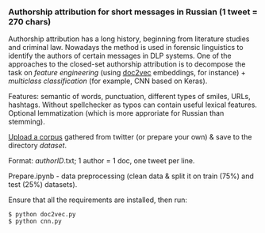 ### Authorship attribution for short messages in Russian (1 tweet = 270 chars)
Authorship attribution has a long history, beginning from literature studies and criminal law. Nowadays the method is used in forensic linguistics to identify the authors of certain messages in DLP systems.
One of the approaches to the closed-set authorship attribution is to decompose the task on *feature engineering* (using [doc2vec](https://medium.com/scaleabout/a-gentle-introduction-to-doc2vec-db3e8c0cce5e) embeddings, for instance) + *multiclass classification* (for example, CNN based on Keras). 

Features: semantic of words, punctuation, different types of smiles, URLs, hashtags.
Without spellchecker as typos can contain useful lexical features.
Optional lemmatization (which is more approriate for Russian than stemming).

[Upload a corpus](https://drive.google.com/file/d/1O-wVcsJ-d4IgjzdI7qqHdfECOyu2jFBH/view?usp=sharing) gathered from twitter (or prepare your own) & save to the directory *dataset*. 

Format: *authorID*.txt; 1 author = 1 doc, one tweet per line.

Prepare.ipynb - data preprocessing (clean data & split it on train (75%) and test (25%) datasets). 

Ensure that all the requirements are installed, then run:
```
$ python doc2vec.py
$ python cnn.py
```

